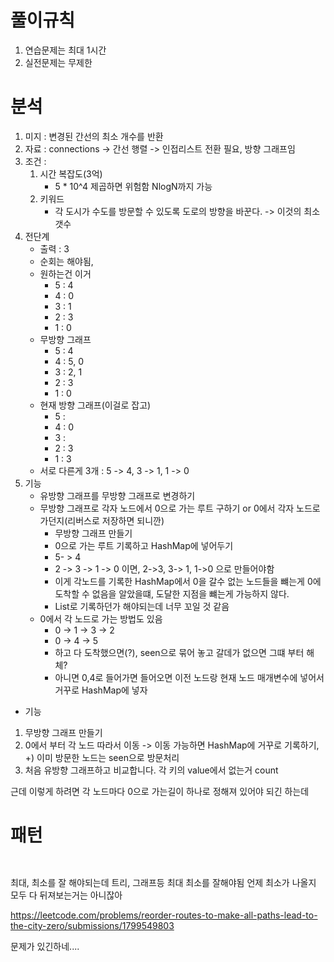 # 풀이규칙
1. 연습문제는 최대 1시간
2. 실전문제는 무제한

# 분석

1. 미지 : 변경된 간선의 최소 개수를 반환
2. 자료 : connections -> 간선 행렬 -> 인접리스트 전환 필요, 방향 그래프임
3. 조건 : 
   1. 시간 복잡도(3억)
      - 5 * 10^4 제곱하면 위험함  NlogN까지 가능
   2. 키워드
      - 각 도시가 수도를 방문할 수 있도록 도로의 방향을 바꾼다. -> 이것의 최소 갯수
4. 전단계
   - 출력 : 3
   - 순회는 해야됨, 
   - 원하는건 이거
     - 5 : 4
     - 4 : 0
     - 3 : 1
     - 2 : 3
     - 1 : 0
   - 무방향 그래프 
     - 5 : 4
     - 4 : 5, 0
     - 3 : 2, 1
     - 2 : 3
     - 1 : 0
   - 현재 방향 그래프(이걸로 잡고)
     - 5 : 
     - 4 : 0
     - 3 : 
     - 2 : 3
     - 1 : 3
   - 서로 다른게 3개 :  5 -> 4, 3 -> 1, 1 -> 0
5. 기능 
   - 유방향 그래프를 무방향 그래프로 변경하기 
   - 무방향 그래프로 각자 노드에서 0으로 가는 루트 구하기 or 0에서 각자 노드로 가던지(리버스로 저장하면 되니깐)
     - 무방향 그래프 만들기
     - 0으로 가는 루트 기록하고 HashMap에 넣어두기
     - 5- > 4
     - 2 -> 3 -> 1 -> 0 이면, 2->3, 3-> 1, 1->0 으로 만들어야함
     - 이게 각노드를 기록한 HashMap에서 0을 갈수 없는 노드들을 뺴는게 0에 도착할 수 없음을 알았을떄, 도달한 지점을 뺴는게 가능하지 않다.
     - List로 기록하던가 해야되는데 너무 꼬일 것 같음
   - 0에서 각 노드로 가는 방법도 있음
     - 0 -> 1 -> 3 -> 2
     - 0 -> 4 -> 5
     - 하고 다 도착했으면(?), seen으로 묶어 놓고 갈데가 없으면 그떄 부터 해체?
     - 아니면 0,4로 들어가면 들어오면 이전 노드랑 현재 노드 매개변수에 넣어서 거꾸로 HashMap에 넣자
- 기능 
1. 무방향 그래프 만들기
2. 0에서 부터 각 노드 따라서 이동 -> 이동 가능하면 HashMap에 거꾸로 기록하기, +) 이미 방문한 노드는 seen으로 방문처리
3. 처음 유방향 그래프하고 비교합니다. 각 키의 value에서 없는거 count
   
근데 이렇게 하려면 각 노드마다 0으로 가는길이 하나로 정해져 있어야 되긴 하는데

# 패턴
```text


```

최대, 최소를 잘 해야되는데
트리, 그래프등 최대 최소를 잘해야됨
언제 최소가 나올지 모두 다 뒤져보는거는 아니잖아



https://leetcode.com/problems/reorder-routes-to-make-all-paths-lead-to-the-city-zero/submissions/1799549803

문제가 있긴하네....